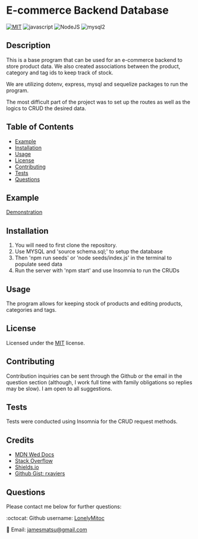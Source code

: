 # E-commerce Backend Database
[![MIT](https://img.shields.io/badge/License-MIT-orange.svg)](https://opensource.org/licenses/MIT)
![javascript](https://img.shields.io/badge/javascript-green.svg)
![NodeJS](https://img.shields.io/badge/node.js-6DA55F&logoColor=white)
![mysql2](https://img.shields.io/badge/mysql2-blue.svg)

## Description
This is a base program that can be used for an e-commerce backend to store product data. We also created associations between the product, category and tag ids to keep track of stock.

We are utilizing dotenv, express, mysql and sequelize packages to run the program.

The most difficult part of the project was to set up the routes as well as the logics to CRUD the desired data.

## Table of Contents
- [Example](#example)
- [Installation](#installation)
- [Usage](#usage)
- [License](#license)
- [Contributing](#contributing)
- [Tests](#tests)
- [Questions](#questions)

## Example
[Demonstration](https://drive.google.com/file/d/11xZNvU5u_STt5-cMm3GiKkdgp4ElIGlP/view)

## Installation
1. You will need to first clone the repository.
2. Use MYSQL and 'source schema.sql;' to setup the database
3. Then 'npm run seeds' or 'node seeds/index.js' in the terminal to populate seed data
4. Run the server with 'npm start' and use Insomnia to run the CRUDs

## Usage
The program allows for keeping stock of products and editing products, categories and tags.

## License
Licensed under the [MIT](https://opensource.org/licenses/MIT) license.

## Contributing
Contribution inquiries can be sent through the Github or the email in the question section (although, I work full time with family obligations so replies may be slow). I am open to all suggestions.

## Tests
Tests were conducted using Insomnia for the CRUD request methods.

## Credits
- [MDN Wed Docs](https://developer.mozilla.org/en-US/)
- [Stack Overflow](https://stackoverflow.com/)
- [Shields.io](https://shields.io/)
- [Github Gist: rxaviers](https://gist.github.com/rxaviers/7360908)

## Questions
Please contact me below for further questions:

:octocat: Github username: [LonelyMitoc](https://github.com/LonelyMitoc)

:e-mail: Email: jamesmatsu@gmail.com
